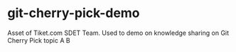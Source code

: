 # git-cherry-pick-demo
Asset of Tiket.com SDET Team. Used to demo on knowledge sharing on Git Cherry Pick topic
A
B
